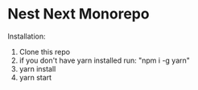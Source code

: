# Nest Next Monorepo

Installation:

1. Clone this repo
2. if you don't have yarn installed run: "npm i -g yarn"
3. yarn install
4. yarn start
